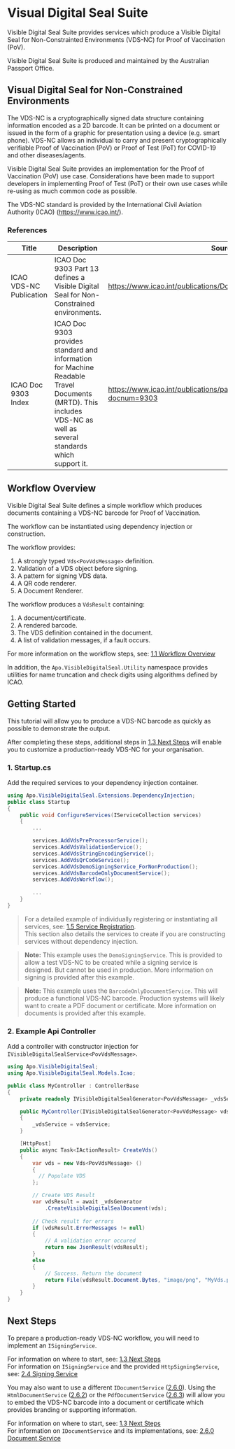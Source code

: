 Visual Digital Seal Suite
=====================

Visible Digital Seal Suite provides services which produce a Visible Digital Seal for Non-Constrainted Environments (VDS-NC) for Proof of Vaccination (PoV).

Visible Digital Seal Suite is produced and maintained by the Australian Passport Office.

## Visual Digital Seal for Non-Constrained Environments

The VDS-NC is a cryptographically signed data structure containing information encoded as a 2D barcode. It can be printed on a document or issued in the form of a graphic for presentation using a device (e.g. smart phone). VDS-NC allows an individual to carry and present cryptographically verifiable Proof of Vaccination (PoV) or Proof of Test (PoT) for COVID-19 and other diseases/agents.

Visible Digital Seal Suite provides an implementation for the Proof of Vaccination (PoV) use case. Considerations have been made to support developers in implementing Proof of Test (PoT) or their own use cases while re-using as much common code as possible.

The VDS-NC standard is provided by the International Civil Aviation Authority (ICAO) (https://www.icao.int/).

### References

| Title | Description | Source |
| --- | --- | --- |
|ICAO VDS-NC Publication|ICAO Doc 9303 Part 13 defines a Visible Digital Seal for Non-Constrained environments. |https://www.icao.int/publications/Documents/9303_p13_cons_en.pdf|
|ICAO Doc 9303 Index|ICAO Doc 9303 provides standard and information for Machine Readable Travel Documents (MRTD). This includes VDS-NC as well as several standards which support it. |https://www.icao.int/publications/pages/publication.aspx?docnum=9303|

## Workflow Overview

Visible Digital Seal Suite defines a simple workflow which produces documents containing a VDS-NC barcode for Proof of Vaccination.

The workflow can be instantiated using dependency injection or construction.

The workflow provides:

1. A strongly typed `Vds<PovVdsMessage>` definition.
1. Validation of a VDS object before signing.
1. A pattern for signing VDS data.
1. A QR code renderer.
1. A Document Renderer.

The workflow produces a `VdsResult` containing:
1. A document/certificate.
2. A rendered barcode.
3. The VDS definition contained in the document.
4. A list of validation messages, if a fault occurs.

For more information on the workflow steps, see: [1.1 Workflow Overview](./Docs/1.1.WorkflowOverview.md)

In addition, the `Apo.VisibleDigitalSeal.Utility` namespace provides utilities for name truncation and check digits using algorithms defined by ICAO.

## Getting Started

This tutorial will allow you to produce a VDS-NC barcode as quickly as possible to demonstrate the output. 

After completing these steps, additional steps in [1.3 Next Steps](./Docs/1.3.0.NextSteps.md) will enable you to customize a production-ready VDS-NC for your organisation.

### 1. Startup.cs
Add the required services to your dependency injection container.

```csharp
using Apo.VisibleDigitalSeal.Extensions.DependencyInjection;
public class Startup
{
    public void ConfigureServices(IServiceCollection services)
    {
        ...

        services.AddVdsPreProcessorService();
        services.AddVdsValidationService();
        services.AddVdsStringEncodingService();
        services.AddVdsQrCodeService();
        services.AddVdsDemoSigningService_ForNonProduction();
        services.AddVdsBarcodeOnlyDocumentService();
        services.AddVdsWorkflow();
        
        ...
    }
}
```
> For a detailed example of individually registering or instantiating all services, see: [1.5 Service Registration](./Docs/1.5.ServiceRegistration.md).  
> This section also details the services to create if you are constructing services without dependency injection.

> **Note:** This example uses the `DemoSigningService`. This is provided to allow a test VDS-NC to be created while a signing service is designed. But cannot be used in production. More information on signing is provided after this example.

> **Note:** This example uses the `BarcodeOnlyDocumentService`. This will produce a functional VDS-NC barcode. Production systems will likely want to create a PDF document or certificate. More information on documents is provided after this example.


### 2. Example Api Controller
Add a controller with constructor injection for `IVisibleDigitalSealService<PovVdsMessage>`.

```csharp
using Apo.VisibleDigitalSeal;
using Apo.VisibleDigitalSeal.Models.Icao;

public class MyController : ControllerBase
{
    private readonly IVisibleDigitalSealGenerator<PovVdsMessage> _vdsService;

    public MyController(IVisibleDigitalSealGenerator<PovVdsMessage> vdsService)
    {
        _vdsService = vdsService;
    }

    [HttpPost]
    public async Task<IActionResult> CreateVds()
    {
        var vds = new Vds<PovVdsMessage> ()
        {
          // Populate VDS
        };

        // Create VDS Result
        var vdsResult = await _vdsGenerator
            .CreateVisibleDigitalSealDocument(vds);
        
        // Check result for errors
        if (vdsResult.ErrorMessages != null)
        {
            // A validation error occured
            return new JsonResult(vdsResult);
        }
        else
        {
            // Success. Return the document
            return File(vdsResult.Document.Bytes, "image/png", "MyVds.png");
        }
    }
}
```

## Next Steps

To prepare a production-ready VDS-NC workflow, you will need to implement an `ISigningService`. 

For information on where to start, see: [1.3 Next Steps](./Docs/1.3.0.NextSteps.md)  
For information on `ISigningService` and the provided `HttpSigningService`, see: [2.4 Signing Service](./Docs/2.4.SigningService.md)

You may also want to use a different `IDocumentService` ([2.6.0](./Docs/2.6.0.DocumentService.md)). Using the `HtmlDocumentService` ([2.6.2](./Docs/2.6.2.HtmlDocumentService.md)) or the `PdfDocumentService` ([2.6.3](./Docs/2.6.3.PdfDocumentService.md)) will allow you to embed the VDS-NC barcode into a document or certificate which provides branding or supporting information.

For information on where to start, see: [1.3 Next Steps](./Docs/1.3.0.NextSteps.md)  
For information on `IDocumentService` and its implementations, see: [2.6.0 Document Service](./Docs/2.6.0.DocumentService.md)
